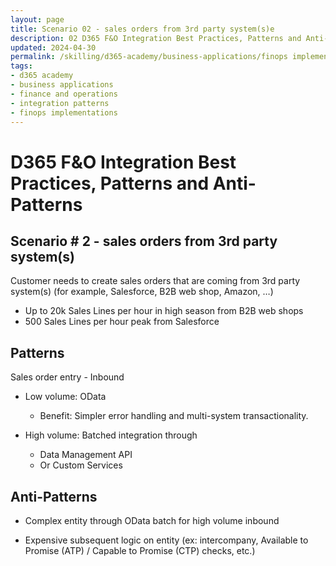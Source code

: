 ```yaml
---
layout: page
title: Scenario 02 - sales orders from 3rd party system(s)e
description: 02 D365 F&O Integration Best Practices, Patterns and Anti-Patterns
updated: 2024-04-30
permalink: /skilling/d365-academy/business-applications/finops implementation best practices and patterns/intscenario-02
tags:
- d365 academy
- business applications
- finance and operations
- integration patterns
- finops implementations
---
```


# D365 F&O Integration Best Practices, Patterns and Anti-Patterns

## Scenario # 2 - sales orders from 3rd party system(s)
Customer needs to create sales orders that are coming from 3rd party system(s) (for example, Salesforce, B2B web shop, Amazon, …)
* Up to 20k Sales Lines per hour in high season from B2B web shops
* 500 Sales Lines per hour peak from Salesforce


## Patterns
Sales order entry - Inbound

* Low volume: OData
    * Benefit: Simpler error handling and multi-system transactionality.

* High volume: Batched integration through 
    * Data Management API
    * Or Custom Services

## Anti-Patterns
* Complex entity through OData batch for high volume inbound

* Expensive subsequent logic on entity (ex: intercompany, Available to Promise (ATP) / Capable to Promise (CTP) checks, etc.)


